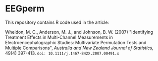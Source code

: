 # EEGperm

This repository contains R code used in the article:

Wheldon, M. C., Anderson, M. J., and Johnson, B. W. (2007) "Identifying Treatment Effects in Multi-Channel Measurements in Electroencephalographic Studies: Multivariate Permutation Tests and Multiple Comparisons", *Australia and New Zealand Journal of Statistics,* 49(4) 397-413. `doi: 10.1111/j.1467-842X.2007.00491.x`
